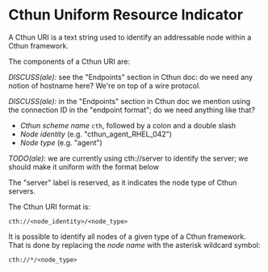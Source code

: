 Cthun Uniform Resource Indicator
===

A Cthun URI is a text string used to identify an addressable node within a Cthun
framework.

The components of a Cthun URI are:

*DISCUSS(ale):* see the "Endpoints" section in Cthun doc: do we need any notion
    of hostname here? We're on top of a wire protocol.

*DISCUSS(ale):* in the "Endpoints" section in Cthun doc we mention using the
    connection ID in the "endpoint format"; do we need anything like that?

- *Cthun scheme name* `cth`, followed by a colon and a double slash
- *Node identity* (e.g. "cthun_agent_RHEL_042")
- *Node type* (e.g. "agent")

*TODO(ale):* we are currently using cth://server to identify the server;
    we should make it uniform with the format below

The "server" label is reserved, as it indicates the node type of Cthun servers.

The Cthun URI format is:

`cth://<node_identity>/<node_type>`

It is possible to identify all nodes of a given type of a Cthun framework. That
is done by replacing the *node name* with the asterisk wildcard symbol:

`cth://*/<node_type>`

